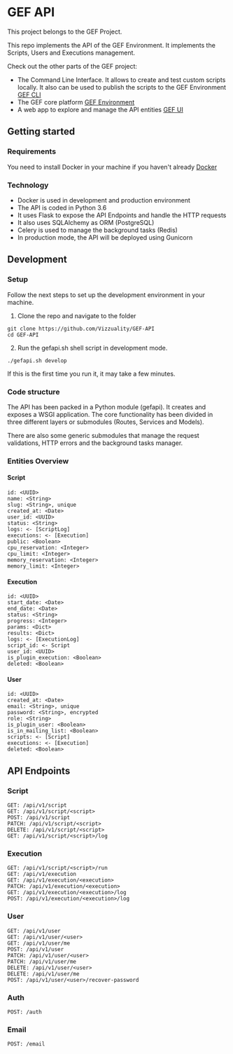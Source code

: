 # GEF API

This project belongs to the GEF Project.

This repo implements the API of the GEF Environment. It implements the
Scripts, Users and Executions management.

Check out the other parts of the GEF project:

-   The Command Line Interface. It allows to create and test custom
    scripts locally. It also can be used to publish the scripts to the
    GEF Environment [GEF CLI](https://github.com/Vizzuality/GEF-CLI)
-   The GEF core platform [GEF
    Environment](https://github.com/Vizzuality/GEF-Environment)
-   A web app to explore and manage the API entities [GEF
    UI](https://github.com/Vizzuality/GEF-UI)

## Getting started

### Requirements

You need to install Docker in your machine if you haven't already
[Docker](https://www.docker.com/)

### Technology

-   Docker is used in development and production environment
-   The API is coded in Python 3.6
-   It uses Flask to expose the API Endpoints and handle the HTTP
    requests
-   It also uses SQLAlchemy as ORM (PostgreSQL)
-   Celery is used to manage the background tasks (Redis)
-   In production mode, the API will be deployed using Gunicorn

## Development

### Setup

Follow the next steps to set up the development environment in your
machine.

1.  Clone the repo and navigate to the folder

``` ssh
git clone https://github.com/Vizzuality/GEF-API
cd GEF-API
```

2.  Run the gefapi.sh shell script in development mode.

``` ssh
./gefapi.sh develop
```

If this is the first time you run it, it may take a few minutes.

### Code structure

The API has been packed in a Python module (gefapi). It creates and
exposes a WSGI application. The core functionality has been divided in
three different layers or submodules (Routes, Services and Models).

There are also some generic submodules that manage the request
validations, HTTP errors and the background tasks manager.

### Entities Overview

#### Script

    id: <UUID>
    name: <String>
    slug: <String>, unique
    created_at: <Date>
    user_id: <UUID>
    status: <String>
    logs: <- [ScriptLog]
    executions: <- [Execution]
    public: <Boolean>
    cpu_reservation: <Integer>
    cpu_limit: <Integer>
    memory_reservation: <Integer>
    memory_limit: <Integer>

#### Execution

    id: <UUID>
    start_date: <Date>
    end_date: <Date>
    status: <String>
    progress: <Integer>
    params: <Dict>
    results: <Dict>
    logs: <- [ExecutionLog]
    script_id: <- Script
    user_id: <UUID>
    is_plugin_execution: <Boolean>
    deleted: <Boolean>

#### User

    id: <UUID>
    created_at: <Date>
    email: <String>, unique
    password: <String>, encrypted
    role: <String>
    is_plugin_user: <Boolean>
    is_in_mailing_list: <Boolean>
    scripts: <- [Script]
    executions: <- [Execution]
    deleted: <Boolean>

## API Endpoints

### Script

    GET: /api/v1/script
    GET: /api/v1/script/<script>
    POST: /api/v1/script
    PATCH: /api/v1/script/<script>
    DELETE: /api/v1/script/<script>
    GET: /api/v1/script/<script>/log

### Execution

    GET: /api/v1/script/<script>/run
    GET: /api/v1/execution
    GET: /api/v1/execution/<execution>
    PATCH: /api/v1/execution/<execution>
    GET: /api/v1/execution/<execution>/log
    POST: /api/v1/execution/<execution>/log

### User

    GET: /api/v1/user
    GET: /api/v1/user/<user>
    GET: /api/v1/user/me
    POST: /api/v1/user
    PATCH: /api/v1/user/<user>
    PATCH: /api/v1/user/me
    DELETE: /api/v1/user/<user>
    DELETE: /api/v1/user/me
    POST: /api/v1/user/<user>/recover-password

### Auth

    POST: /auth

### Email

    POST: /email
